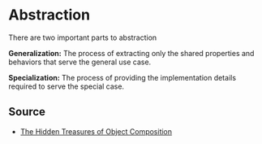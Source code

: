 # Abstraction

There are two important parts to abstraction

__Generalization:__ The process of extracting only the shared properties and behaviors that serve the general use case.

__Specialization:__ The process of providing the implementation details required to serve the special case.


## Source

- [The Hidden Treasures of Object Composition](https://medium.com/javascript-scene/the-hidden-treasures-of-object-composition-60cd89480381)
